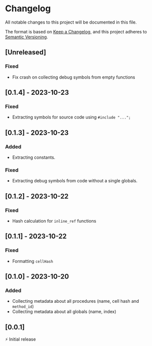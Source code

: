 # Changelog

All notable changes to this project will be documented in this file.

The format is based on [Keep a Changelog](https://keepachangelog.com/en/1.0.0/),
and this project adheres to [Semantic Versioning](https://semver.org/spec/v2.0.0.html).

## [Unreleased]

### Fixed

- Fix crash on collecting debug symbols from empty functions

## [0.1.4] - 2023-10-23

### Fixed

- Extracting symbols for source code using `#include "...";`

## [0.1.3] - 2023-10-23

### Added

- Extracting constants.

### Fixed

- Extracting debug symbols from code without a single globals.

## [0.1.2] - 2023-10-22

### Fixed

- Hash calculation for `inline_ref` functions

## [0.1.1] - 2023-10-22

### Fixed

- Formatting `cellHash`

## [0.1.0] - 2023-10-20

### Added

- Collecting metadata about all procedures (name, cell hash and `method_id`)
- Collecting metadata about all globals (name, index)

## [0.0.1]

⚡️ Initial release
